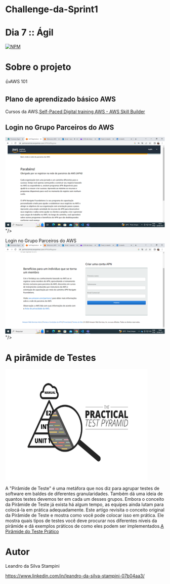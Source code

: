 
# Challenge-da-Sprint1
# Dia 7 :: Ágil

[![NPM](https://img.shields.io/npm/l/react)](https://github.com/LeandrodaSilvaStampini/Challenge-da-Sprint-1/blob/main/LICENSE)
# Sobre o projeto
👍AWS 101



## Plano de aprendizado básico AWS

Cursos da AWS.[Self-Paced Digital training AWS - AWS Skill Builder](https://explore.skillbuilder.aws/learn/lp/1543/Cloud%2520Essentials%2520Learning%2520Plan%2520%28Portuguese%29)

##  Login no Grupo Parceiros do AWS
![imagem9](https://github.com/LeandrodaSilvaStampini/Challenge-da-Sprint-1/blob/main/imagem6.png)"/>

Login no Grupo Parceiros do AWS
![imagem8](https://github.com/LeandrodaSilvaStampini/Challenge-da-Sprint-1/blob/main/imagem9.png)"/>

# A pirâmide de Testes
<img width="450" height="350" src="https://github.com/LeandrodaSilvaStampini/Challenge-da-Sprint-1/blob/main/imagem4.png"/>

A "Pirâmide de Teste" é uma metáfora que nos diz para agrupar testes de software em baldes de diferentes granularidades. Também dá uma ideia de quantos testes devemos ter em cada um desses grupos. Embora o conceito da Pirâmide de Teste já exista há algum tempo, as equipes ainda lutam para colocá-la em prática adequadamente. Este artigo revisita o conceito original da Pirâmide de Teste e mostra como você pode colocar isso em prática. Ele mostra quais tipos de testes você deve procurar nos diferentes níveis da pirâmide e dá exemplos práticos de como eles podem ser implementados.[A Pirâmide do Teste Prático](https://martinfowler.com/articles/practical-test-pyramid.html)




# Autor

Leandro da Silva Stampini

https://www.linkedin.com/in/leandro-da-silva-stampini-07b04aa3/
